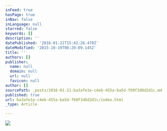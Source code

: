 ```yaml
---
inFeed: true
hasPage: true
inNav: false
inLanguage: null
starred: false
keywords: []
description: ''
datePublished: '2016-01-21T15:42:26.470Z'
dateModified: '2015-10-19T08:20:09.145Z'
title: ''
authors: []
publisher:
  name: null
  domain: null
  url: null
  favicon: null
author: []
sourcePath: _posts/2016-01-21-ba3afe1e-c4eb-455a-ba5d-f69f3d8d2d1c.md
published: true
url: ba3afe1e-c4eb-455a-ba5d-f69f3d8d2d1c/index.html
_type: Article

---
```

![](https://the-grid-user-content.s3-us-west-2.amazonaws.com/64cdc9d6-94a9-4b20-91ab-c9dcabd16b22.jpg)
